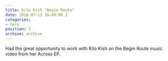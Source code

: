 ```yaml
---
title: Kilo Kish "Begin Route"
date: 2016-07-13 16:49:00 Z
categories:
- hero
position: 1
archive: archive
---
```


Had the great opportunity to work with Kilo Kish on the Begin Route music video from her Across EP.
